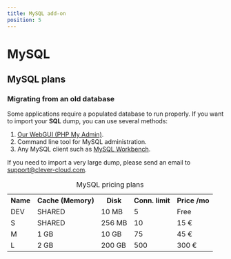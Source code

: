 ```yaml
---
title: MySQL add-on
position: 5
---
```


# MySQL

## MySQL plans

<table class="table table-bordered table-striped dataTable"><caption>MySQL pricing plans</caption>
<tr>
<th>Name</th>
<th>Cache (Memory)</th>
<th>Disk</th>
<th>Conn. limit</th>
<th>Price /mo</th>
</tr>
<tr>
<td class="cc-col__price "><span class="label cc-label__price label-info">DEV</span></td>
<td>SHARED</td>
<td>10 MB</td>
<td>5</td>
<td>Free</td>
</tr>
<tr>
<td class="cc-col__price "><span class="label cc-label__price label-info">S</span></td>
<td>SHARED</td>
<td>256 MB</td>
<td>10</td>
<td>15 €</td>
</tr>
<tr>
<td class="cc-col__price "><span class="label cc-label__price label-info">M</span></td>
<td>1 GB</td>
<td>10 GB</td>
<td>75</td>
<td>45 €</td>
</tr>
<tr>
<td class="cc-col__price "><span class="label cc-label__price label-info">L</span></td>
<td>2 GB</td>
<td>200 GB</td>
<td>500</td>
<td>300 €</td>
</tr>

### Migrating from an old database

Some applications require a populated database to run properly.
If you want to import your **SQL** dump, you can use several methods:

1. [Our WebGUI (PHP My Admin)](https://dbms-pma.clever-cloud.com/).
2. Command line tool for MySQL administration.
3. Any MySQL client such as [MySQL Workbench](https://www.mysql.fr/products/workbench/).

If you need to import a very large dump, please send an email to <support@clever-cloud.com>.
